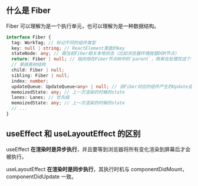 ## 什么是 Fiber

Fiber 可以理解为是一个执行单元，也可以理解为是一种数据结构。

```ts
interface Fiber {
  tag: WorkTag; // 标记不同的组件类型
  key: null | string; // ReactElement里面的key
  stateNode: any; // 跟当前Fiber相关本地状态（比如浏览器环境就是DOM节点）
  return: Fiber | null; // 指向他在Fiber节点树中的`parent`，用来在处理完这个节点之后向上返回
  // 单链表树结构
  child: Fiber | null;
  sibling: Fiber | null;
  index: number;
  updateQueue: UpdateQueue<any> | null; // 该Fiber对应的组件产生的Update会存放在这个队列里面
  memoizedState: any; // 上一次渲染的时候的state
  lanes: Lanes; // 优先级
  memoizedState: any; // 上一次渲染的时候的state
  // ...
}
```

## useEffect 和 useLayoutEffect 的区别

useEffect **在渲染时是异步执行**，并且要等到浏览器将所有变化渲染到屏幕后才会被执行。

useLayoutEffect **在渲染时是同步执行**，其执行时机与 componentDidMount，componentDidUpdate 一致。
